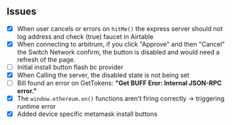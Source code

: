 ## Issues

- [x] When user cancels or errors on `hitMe()` the express server should not log address and check (true) faucet in Airtable
- [x] When connecting to arbitrum, if you click "Approve" and then "Cancel" the Switch Network confirm, the button is disabled and would need a refresh of the page.
- [ ] Initial install button flash bc provider
- [x] When Calling the server, the disabled state is not being set
- [ ] Bill found an error on GetTokens: **"Get BUFF Eror: Internal JSON-RPC error."**
- [x] The `window.ethereum.on()` functions aren't firing correctly -> triggering runtime error
- [x] Added device specific metamask install buttons